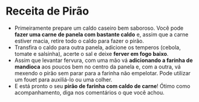 # Receita de Pirão

- Primeiramente prepare um caldo caseiro bem saboroso. Você pode **fazer uma carne de panela com bastante caldo** e, assim que a carne estiver macia, retire todo o caldo para fazer o pirão.
- Transfira o caldo para outra panela, adicione os temperos (cebola, tomate e salsinha), acerte o sal e deixe **ferver em fogo baixo**.
- Assim que levantar fervura, com uma mão vá **adicionando a farinha de mandioca** aos poucos bem no centro da panela e, com a outra, vá mexendo o pirão sem parar para a farinha não empelotar. Pode utilizar um fouet para auxiliá-lo ou uma colher.
- E está pronto o seu **pirão de farinha com caldo de carne**! Ótimo como acompanhamento, diga nos comentários o que você achou.